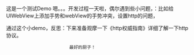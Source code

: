 这是一个测试Demo
嗯。。。开发过程一天啦，偶尔遇到些小问题，：比如给UIWebView上添加手势和webView的手势冲突，设置http的问题，


通过这个小demo，反思：下来准备观摩一下《http权威指南》详细了解一下http协议。



							最好的厨子！

